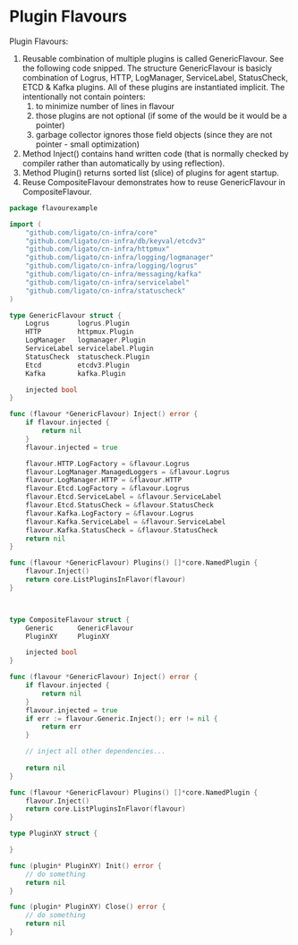 # Plugin Flavours 

Plugin Flavours:
1. Reusable combination of multiple plugins is called GenericFlavour. See the following code snipped. The structure GenericFlavour 
is basicly combination of Logrus, HTTP, LogManager, ServiceLabel, StatusCheck, ETCD & Kafka plugins. All of these
plugins are instantiated implicit. The intentionally not contain pointers:
   1. to minimize number of lines in flavour
   2. those plugins are not optional (if some of the would be it would be a pointer)
   3. garbage collector ignores those field objects (since they are not pointer - small optimization) 
2. Method Inject() contains hand written code (that is normally checked by compiler rather than automatically by using reflection).
3. Method Plugin() returns sorted list (slice) of plugins for agent startup.
4. Reuse  CompositeFlavour demonstrates how to reuse GenericFlavour in CompositeFlavour.

```go
package flavourexample

import (
	"github.com/ligato/cn-infra/core"
	"github.com/ligato/cn-infra/db/keyval/etcdv3"
	"github.com/ligato/cn-infra/httpmux"
	"github.com/ligato/cn-infra/logging/logmanager"
	"github.com/ligato/cn-infra/logging/logrus"
	"github.com/ligato/cn-infra/messaging/kafka"
	"github.com/ligato/cn-infra/servicelabel"
	"github.com/ligato/cn-infra/statuscheck"
)

type GenericFlavour struct {
	Logrus       logrus.Plugin
	HTTP         httpmux.Plugin
	LogManager   logmanager.Plugin
	ServiceLabel servicelabel.Plugin
	StatusCheck  statuscheck.Plugin
	Etcd         etcdv3.Plugin
	Kafka        kafka.Plugin

	injected bool
}

func (flavour *GenericFlavour) Inject() error {
	if flavour.injected {
		return nil
	}
	flavour.injected = true

	flavour.HTTP.LogFactory = &flavour.Logrus
	flavour.LogManager.ManagedLoggers = &flavour.Logrus
	flavour.LogManager.HTTP = &flavour.HTTP
	flavour.Etcd.LogFactory = &flavour.Logrus
	flavour.Etcd.ServiceLabel = &flavour.ServiceLabel
	flavour.Etcd.StatusCheck = &flavour.StatusCheck
	flavour.Kafka.LogFactory = &flavour.Logrus
	flavour.Kafka.ServiceLabel = &flavour.ServiceLabel
	flavour.Kafka.StatusCheck = &flavour.StatusCheck
	return nil
}

func (flavour *GenericFlavour) Plugins() []*core.NamedPlugin {
	flavour.Inject()
	return core.ListPluginsInFlavor(flavour)
}



type CompositeFlavour struct {
	Generic      GenericFlavour
	PluginXY     PluginXY

	injected bool
}

func (flavour *GenericFlavour) Inject() error {
	if flavour.injected {
		return nil
	}
	flavour.injected = true
	if err := flavour.Generic.Inject(); err != nil {
	    return err
	}

	// inject all other dependencies...
	
	return nil
}

func (flavour *GenericFlavour) Plugins() []*core.NamedPlugin {
	flavour.Inject()
	return core.ListPluginsInFlavor(flavour)
}

type PluginXY struct {

}

func (plugin* PluginXY) Init() error {
    // do something
    return nil
}

func (plugin* PluginXY) Close() error {
    // do something
    return nil
}
```